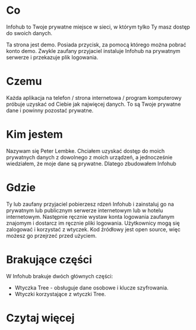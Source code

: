 # Co

Infohub to Twoje prywatne miejsce w sieci, w którym tylko Ty masz dostęp do swoich danych.

Ta strona jest demo. Posiada przycisk, za pomocą którego można pobrać konto demo. Zwykle zaufany przyjaciel instaluje
Infohub na prywatnym serwerze i przekazuje plik logowania.

# Czemu

Każda aplikacja na telefon / strona internetowa / program komputerowy próbuje uzyskać od Ciebie jak najwięcej danych. To
są Twoje prywatne dane i powinny pozostać prywatne.

# Kim jestem

Nazywam się Peter Lembke. Chciałem uzyskać dostęp do moich prywatnych danych z dowolnego z moich urządzeń, a
jednocześnie wiedziałem, że moje dane są prywatne. Dlatego zbudowałem Infohub

# Gdzie

Ty lub zaufany przyjaciel pobierzesz rdzeń Infohub i zainstaluj go na prywatnym lub publicznym serwerze internetowym lub
w hotelu internetowym. Następnie ręcznie wystaw konta logowania zaufanym znajomym i dostarcz im ręcznie pliki logowania.
Użytkownicy mogą się zalogować i korzystać z wtyczek. Kod źródłowy jest open source, więc możesz go przejrzeć przed
użyciem.

# Brakujące części

W Infohub brakuje dwóch głównych części:

* Wtyczka Tree - obsługuje dane osobowe i klucze szyfrowania.
* Wtyczki korzystające z wtyczki Tree.

# Czytaj więcej
